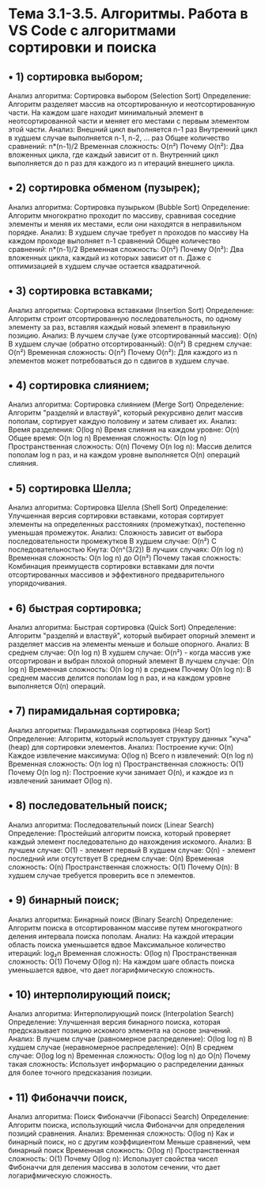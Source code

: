 # Тема 3.1-3.5. Алгоритмы. Работа в VS Code с алгоритмами сортировки и поиска
## • 1) сортировка выбором;
Анализ алгоритма: Сортировка выбором (Selection Sort)
Определение: Алгоритм разделяет массив на отсортированную и неотсортированную части. На каждом шаге находит минимальный элемент в неотсортированной части и меняет его местами с первым элементом этой части.
Анализ:
Внешний цикл выполняется n-1 раз
Внутренний цикл в худшем случае выполняется n-1, n-2, ... раз
Общее количество сравнений: n*(n-1)/2
Временная сложность: O(n²)
Почему O(n²): Два вложенных цикла, где каждый зависит от n. Внутренний цикл выполняется до n раз для каждого из n итераций внешнего цикла.
## • 2) сортировка обменом (пузырек);
Анализ алгоритма: Сортировка пузырьком (Bubble Sort)
Определение: Алгоритм многократно проходит по массиву, сравнивая соседние элементы и меняя их местами, если они находятся в неправильном порядке.
Анализ:
В худшем случае требует n проходов по массиву
На каждом проходе выполняет n-1 сравнений
Общее количество сравнений: n*(n-1)/2
Временная сложность: O(n²)
Почему O(n²): Два вложенных цикла, каждый из которых зависит от n. Даже с оптимизацией в худшем случае остается квадратичной.
## • 3) сортировка вставками;
Анализ алгоритма: Сортировка вставками (Insertion Sort)
Определение: Алгоритм строит отсортированную последовательность, по одному элементу за раз, вставляя каждый новый элемент в правильную позицию.
Анализ:
В лучшем случае (уже отсортированный массив): O(n)
В худшем случае (обратно отсортированный): O(n²)
В среднем случае: O(n²)
Временная сложность: O(n²)
Почему O(n²): Для каждого из n элементов может потребоваться до n сдвигов в худшем случае.
## • 4) сортировка слиянием;
Анализ алгоритма: Сортировка слиянием (Merge Sort)
Определение: Алгоритм "разделяй и властвуй", который рекурсивно делит массив пополам, сортирует каждую половину и затем сливает их.
Анализ:
Время разделения: O(log n)
Время слияния на каждом уровне: O(n)
Общее время: O(n log n)
Временная сложность: O(n log n)
Пространственная сложность: O(n)
Почему O(n log n): Массив делится пополам log n раз, и на каждом уровне выполняется O(n) операций слияния.
## • 5) сортировка Шелла;
Анализ алгоритма: Сортировка Шелла (Shell Sort)
Определение: Улучшенная версия сортировки вставками, которая сортирует элементы на определенных расстояниях (промежутках), постепенно уменьшая промежуток.
Анализ:
Сложность зависит от выбора последовательности промежутков
В худшем случае: O(n²)
С последовательностью Кнута: O(n^(3/2))
В лучших случаях: O(n log n)
Временная сложность: O(n log n) до O(n²)
Почему такая сложность: Комбинация преимуществ сортировки вставками для почти отсортированных массивов и эффективного предварительного упорядочивания.
## • 6) быстрая сортировка;
Анализ алгоритма: Быстрая сортировка (Quick Sort)
Определение: Алгоритм "разделяй и властвуй", который выбирает опорный элемент и разделяет массив на элементы меньше и больше опорного.
Анализ:
В среднем случае: O(n log n)
В худшем случае: O(n²) - когда массив уже отсортирован и выбран плохой опорный элемент
В лучшем случае: O(n log n)
Временная сложность: O(n log n) в среднем
Почему O(n log n): В среднем массив делится пополам log n раз, и на каждом уровне выполняется O(n) операций.
## • 7) пирамидальная сортировка;
Анализ алгоритма: Пирамидальная сортировка (Heap Sort)
Определение: Алгоритм, который использует структуру данных "куча" (heap) для сортировки элементов.
Анализ:
Построение кучи: O(n)
Каждое извлечение максимума: O(log n)
Всего n извлечений: O(n log n)
Временная сложность: O(n log n)
Пространственная сложность: O(1)
Почему O(n log n): Построение кучи занимает O(n), и каждое из n извлечений занимает O(log n).
## • 8) последовательный поиск;
Анализ алгоритма: Последовательный поиск (Linear Search)
Определение: Простейший алгоритм поиска, который проверяет каждый элемент последовательно до нахождения искомого.
Анализ:
В лучшем случае: O(1) - элемент первый
В худшем случае: O(n) - элемент последний или отсутствует
В среднем случае: O(n)
Временная сложность: O(n)
Пространственная сложность: O(1)
Почему O(n): В худшем случае требуется проверить все n элементов.
## • 9) бинарный поиск;
Анализ алгоритма: Бинарный поиск (Binary Search)
Определение: Алгоритм поиска в отсортированном массиве путем многократного деления интервала поиска пополам.
Анализ:
На каждой итерации область поиска уменьшается вдвое
Максимальное количество итераций: log₂n
Временная сложность: O(log n)
Пространственная сложность: O(1)
Почему O(log n): На каждом шаге область поиска уменьшается вдвое, что дает логарифмическую сложность.
## • 10) интерполирующий поиск;
Анализ алгоритма: Интерполирующий поиск (Interpolation Search)
Определение: Улучшенная версия бинарного поиска, которая предсказывает позицию искомого элемента на основе значений.
Анализ:
В лучшем случае (равномерное распределение): O(log log n)
В худшем случае (неравномерное распределение): O(n)
В среднем случае: O(log log n)
Временная сложность: O(log log n) до O(n)
Почему такая сложность: Использует информацию о распределении данных для более точного предсказания позиции.
## • 11) Фибоначчи поиск,
Анализ алгоритма: Поиск Фибоначчи (Fibonacci Search)
Определение: Алгоритм поиска, использующий числа Фибоначчи для определения позиций сравнения.
Анализ:
Временная сложность: O(log n)
Как и бинарный поиск, но с другим коэффициентом
Меньше сравнений, чем бинарный поиск
Временная сложность: O(log n)
Пространственная сложность: O(1)
Почему O(log n): Использует свойства чисел Фибоначчи для деления массива в золотом сечении, что дает логарифмическую сложность.

